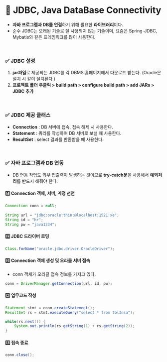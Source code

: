 # 📌 JDBC, Java DataBase Connectivity
- **자바 프로그램과 DB를 연결**하기 위해 필요한 **라이브러리**이다.
- 순수 JDBC는 오래된 기술로 잘 사용되지 않는 기술이며, 요즘은 Spring-JDBC, Mybatis와 같은 프레임워크를 많이 사용한다.

<br>

### ✅ JDBC 설정
1. **jar파일**로 제공되는 JDBC를 각 DBMS 홈페이지에서 다운로드 받는다. (Oracle은 설치 시 같이 설치된다.)
2. **프로젝트 폴더 우클릭 > build path > configure build path > add JARs > JDBC 추가**

<br>

### ✅ JDBC 제공 클래스
- **Connection** : DB 서버에 접속, 접속 해제 시 사용한다.
- **Statement** : 쿼리를 작성하여 DB 서버로 보낼 때 사용한다.
- **ResultSet** : select 결과를 반환받을 때 사용한다.

<br>

### ✅ 자바 프로그램과 DB 연동
- DB 연동 작업도 외부 입출력이 발생하는 것이므로 **try-catch문**을 사용해서 **예외처리**를 반드시 해줘야 한다.

#### 1️⃣ Connection 객체, 서버, 계정 선언
```java
Connection conn = null;
		
String url = "jdbc:oracle:thin:@localhost:1521:xe";
String id = "hr";
String pw = "java1234";
```
#### 2️⃣ JDBC 드라이버 로딩
```java
Class.forName("oracle.jdbc.driver.OracleDriver");
```
#### 3️⃣ Connection 객체 생성 및 오라클 서버 접속
- conn 객체가 오라클 접속 정보를 가지고 있다.
```java
conn = DriverManager.getConnection(url, id, pw);
```
#### 4️⃣ 업무코드 작성
```java
Statement stmt = conn.createStatement();
ResultSet rs = stmt.executeQuery("select * from tblInsa");

while(rs.next()) {
    System.out.println(rs.getString(1) + rs.getString(2));
}
```

#### 5️⃣ 접속 종료
```java
conn.close();
```